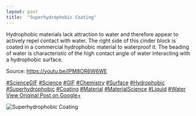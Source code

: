 ```yaml
---
layout: post
title:  "Superhydrophobic Coating"
---
```


Hydrophobic materials lack attraction to water and therefore appear to actively repel contact with water. The right side of this cinder block is coated in a commercial hydrophobic material to waterproof it. The beading of water is characteristic of the high contact angle of water interacting with a hydrophobic surface.   
  
Source: <https://youtu.be/IPM8OR6W6WE>  
  
[#ScienceGIF](https://plus.google.com/s/%23ScienceGIF/posts) [#Science](https://plus.google.com/s/%23Science/posts) [#GIF](https://plus.google.com/s/%23GIF/posts) [#Chemistry](https://plus.google.com/s/%23Chemistry/posts) [#Surface](https://plus.google.com/s/%23Surface/posts) [#Hydrophobic](https://plus.google.com/s/%23Hydrophobic/posts) [#Superhydrophobic](https://plus.google.com/s/%23Superhydrophobic/posts) [#Coating](https://plus.google.com/s/%23Coating/posts) [#Material](https://plus.google.com/s/%23Material/posts) [#MaterialScience](https://plus.google.com/s/%23MaterialScience/posts) [#Liquid](https://plus.google.com/s/%23Liquid/posts) [#Water](https://plus.google.com/s/%23Water/posts)﻿
[View Original Post on Google+](https://plus.google.com/+ColinSullender/posts/be5CJhZUmUk)

![Superhydrophobic Coating](/assets/img/2015-11-27-Superhydrophobic-Coating.gif)
